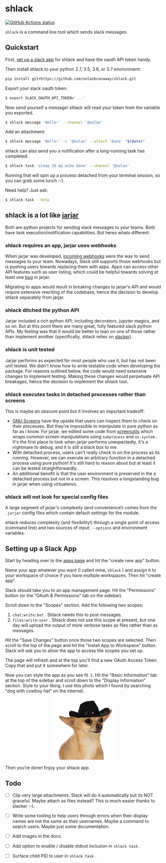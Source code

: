 # shlack

[![GitHub Actions status](https://github.com/nolanbconaway/shlack/workflows/Main%20Workflow/badge.svg)](https://github.com/nolanbconaway/shlack/actions)

`shlack` is a command line tool which sends slack messages.

## Quickstart

First, [set up a slack app](#setting-up-a-slack-app) for shlack and have the oauth API token handy.

Then install shlack to your python 2.7, 3.5, 3.6, or 3.7 environment:

``` sh
pip install git+https://github.com/nolanbconaway/shlack.git
```

Export your slack oauth token:

``` sh
$ export SLACK_OAUTH_API_TOKEN='...'
```

Now send yourself a message! shlack will read your token from the variable you exported.

``` sh
$ shlack message 'Hello!' --channel '@nolan'
```

Add an attachment:

``` sh
$ shlack message 'Hello!' -c '@nolan' --attach 'Date' "$(date)"
```

shlack can also send you a notification after a long-running task has completed.

``` sh
$ shlack task 'sleep 10 && echo done' --channel '@nolan'
```

Running that will spin up a process detached from your terminal session, so you can  grab some lunch :-).

Need help? Just ask:

``` sh
$ shlack task --help
```

## shlack is a lot like [jarjar](https://github.com/AusterweilLab/jarjar)

Both are python projects for sending slack messages to your teams. Both have task execution/notification capabilities. But heres whats different:

### shlack requires an app, jarjar uses webhooks

When jarjar was developed, [incoming webhooks](https://my.slack.com/apps/A0F7XDUAZ-incoming-webhooks) were _the_ way to send messages to your team. Nowadays, Slack still supports those webhooks but is pushing users towards replacing them with apps. Apps can access other API features such as user listing, which could be helpful towards solving at least one [bug](https://github.com/AusterweilLab/jarjar/issues/20) in jarjar.

Migrating to apps would result in breaking changes to jarjar's API and would require extensive rewriting of the codebase, hence the decision to develop shlack separately from jarjar.

### shlack ditched the python API

Jarjar included a rich python API; including decorators, jupyter magics, and so on. But at this point there are many great, fully featured slack python APIs. My feeling was that it would be better to lean on one of those rather than implement another (specifically, shlack relies on [slacker](https://github.com/os/slacker)).

### shlack is unit tested

Jarjar performs as expected for most people who use it, but has not been unit tested. We didn't know how to write testable code when developing the package. For reasons outlined below, the code would need extensive changes to implement testing. Making these changes would perpetuate API breakages, hence the decision to implement the shlack tool.

### shlack executes tasks in detached processes rather than screens

This is maybe an obscure point but it involves an important tradeoff:

* [GNU Screens](https://www.gnu.org/software/screen/) have the upside that users can inspect them to check on their processes. But they're impossible to manipulate in pure python as far as I know. For jarjar, we edited some code from [screenutils](https://github.com/Christophe31/screenutils) which wraps common screen manipulations using `subprocess` and `os.system` . It's the first place to look when jarjar performs unexpectedly, it's a nightmare to debug, and it is still a black box to me.
* With detached process, users can't really check in on the process as its running. However, we can execute an arbitrary function in a detached process using pure python! It's still hard to reason about but at least it can be tested straightforwardly.
* An additional benefit is that the user environment is preserved in the a detached process but not in a screen. This resolves a longstanding bug in jarjar when using virtualenvs.

### shlack will not look for special config files

A large segment of jarjar's complexity (and convenience!) comes from the `.jarjar` config files which contain default settings for the module.

shlack reduces complexity (and flexibility!) through a single point of access (command line) and two sources of input: `--options` and environment variables.

## Setting up a Slack App

Start by heading over to the [apps page](https://api.slack.com/apps) and hit the "create new app" button.

Name your app whatever you want (I called mine, `shlack` ) and assign it to your workspace of choice if you have multiple workspaces. Then hit "create app".

Slack should take you to an app management page. Hit the "Permissions" button (or the "OAuth & Permissions" tab on the sidebar).

Scroll down to the "Scopes" section. Add the following two scopes:

1. `chat:write:bot` . Shlack needs this to post messages.
2. `files:write:user` . Shlack does not use this scope at present, but one day will upload the output of more verbose tasks as files rather than as messages.

Hit the "Save Changes" button once those two scopes are selected. Then scroll to the top of the page and hit the "Install App to Workspace" button. Slack will ask you to allow the app to access the scopes you set up.

The page will refresh and at the top you'll find a new OAuth Access Token. Copy that and put it somewhere for later.

Now you can style the app as you see fit :). Hit the "Basic Information" tab at the top of the sidebar and scroll down to the "Display Information" section. Style to your liking. I use this photo which I found by searching "dog with cowboy hat" on the internet.

<p align="center">
  <a href='/img/hero.png'><img src="/img/hero.png" width="200" height="200"></a>
</p>

Then you're done! Enjoy your shlack app.

## Todo

* [ ] Clip very large attachments. Slack will do it automatically but its NOT graceful. Maybe attach as files instead? This is much easier thanks to slacker :-).
* [ ] Write some tooling to help users through errors when their display names are not the same as their usernames. Maybe a command to search users. Maybe just some documentation.
* [ ] Add images in the docs.
* [ ] Add option to enable / disable stdout inclusion in `shlack task` .
* [ ] Surface child PID to user in `shlack task` .

